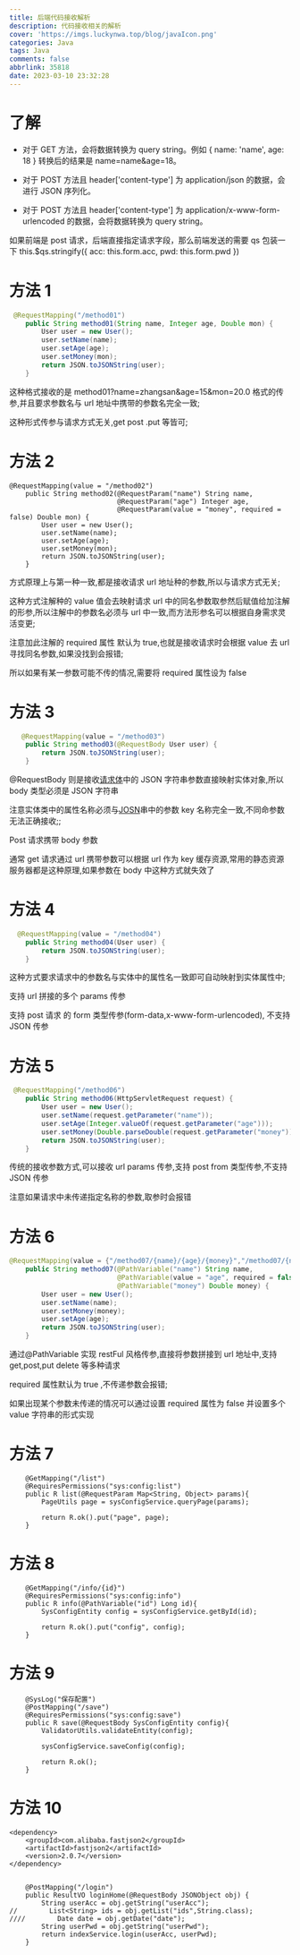 ```yaml
---
title: 后端代码接收解析
description: 代码接收相关的解析
cover: 'https://imgs.luckynwa.top/blog/javaIcon.png'
categories: Java
tags: Java
comments: false
abbrlink: 35818
date: 2023-03-10 23:32:28
---
```


# 了解

- 对于 GET 方法，会将数据转换为 query string。例如 { name: 'name', age: 18 } 转换后的结果是 name=name&age=18。

- 对于 POST 方法且 header['content-type'] 为 application/json 的数据，会进行 JSON 序列化。

- 对于 POST 方法且 header['content-type'] 为 application/x-www-form-urlencoded 的数据，会将数据转换为 query string。

如果前端是 post 请求，后端直接指定请求字段，那么前端发送的需要 qs 包装一下
this.$qs.stringify({ acc: this.form.acc, pwd: this.form.pwd })

# 方法 1

```java
 @RequestMapping("/method01")
    public String method01(String name, Integer age, Double mon) {
        User user = new User();
        user.setName(name);
        user.setAge(age);
        user.setMoney(mon);
        return JSON.toJSONString(user);
    }

```

这种格式接收的是 method01?name=zhangsan&age=15&mon=20.0 格式的传参,并且要求参数名与 url 地址中携带的参数名完全一致;

这种形式传参与请求方式无关,get post .put 等皆可;

# 方法 2

```
@RequestMapping(value = "/method02")
    public String method02(@RequestParam("name") String name,
                           @RequestParam("age") Integer age,
                           @RequestParam(value = "money", required = false) Double mon) {
        User user = new User();
        user.setName(name);
        user.setAge(age);
        user.setMoney(mon);
        return JSON.toJSONString(user);
    }

```

方式原理上与第一种一致,都是接收请求 url 地址种的参数,所以与请求方式无关;

这种方式注解种的 value 值会去映射请求 url 中的同名参数取参然后赋值给加注解的形参,所以注解中的参数名必须与 url 中一致,而方法形参名可以根据自身需求灵活变更;

注意加此注解的 required 属性 默认为 true,也就是接收请求时会根据 value 去 url 寻找同名参数,如果没找到会报错;

所以如果有某一参数可能不传的情况,需要将 required 属性设为 false

# 方法 3

```JAVA
   @RequestMapping(value = "/method03")
    public String method03(@RequestBody User user) {
        return JSON.toJSONString(user);
    }
```

@RequestBody 则是接收[请求体](https://so.csdn.net/so/search?q=请求体&spm=1001.2101.3001.7020)中的 JSON 字符串参数直接映射实体对象,所以 body 类型必须是 JSON 字符串

注意实体类中的属性名称必须与[JOSN](https://so.csdn.net/so/search?q=JOSN&spm=1001.2101.3001.7020)串中的参数 key 名称完全一致,不同命参数无法正确接收;;

Post 请求携带 body 参数

通常 get 请求通过 url 携带参数可以根据 url 作为 key 缓存资源,常用的静态资源服务器都是这种原理,如果参数在 body 中这种方式就失效了

# 方法 4

```JAVA
  @RequestMapping(value = "/method04")
    public String method04(User user) {
        return JSON.toJSONString(user);
    }
```

这种方式要求请求中的参数名与实体中的属性名一致即可自动映射到实体属性中;

支持 url 拼接的多个 params 传参

支持 post 请求 的 form 类型传参(form-data,x-www-form-urlencoded), 不支持 JSON 传参

# 方法 5

```JAVA
 @RequestMapping("/method06")
    public String method06(HttpServletRequest request) {
        User user = new User();
        user.setName(request.getParameter("name"));
        user.setAge(Integer.valueOf(request.getParameter("age")));
        user.setMoney(Double.parseDouble(request.getParameter("money")));
        return JSON.toJSONString(user);
    }

```

传统的接收参数方式,可以接收 url params 传参,支持 post from 类型传参,不支持 JSON 传参

注意如果请求中未传递指定名称的参数,取参时会报错

# 方法 6

```JAVA
@RequestMapping(value = {"/method07/{name}/{age}/{money}","/method07/{name}/{money}"})
    public String method07(@PathVariable("name") String name,
                           @PathVariable(value = "age", required = false) Integer age,
                           @PathVariable("money") Double money) {
        User user = new User();
        user.setName(name);
        user.setMoney(money);
        user.setAge(age);
        return JSON.toJSONString(user);
    }

```

通过@PathVariable 实现 restFul 风格传参,直接将参数拼接到 url 地址中,支持 get,post,put delete 等多种请求

required 属性默认为 true ,不传递参数会报错;

如果出现某个参数未传递的情况可以通过设置 required 属性为 false 并设置多个 value 字符串的形式实现

# 方法 7

```
	@GetMapping("/list")
	@RequiresPermissions("sys:config:list")
	public R list(@RequestParam Map<String, Object> params){
		PageUtils page = sysConfigService.queryPage(params);

		return R.ok().put("page", page);
	}

```

# 方法 8

```
	@GetMapping("/info/{id}")
	@RequiresPermissions("sys:config:info")
	public R info(@PathVariable("id") Long id){
		SysConfigEntity config = sysConfigService.getById(id);

		return R.ok().put("config", config);
	}
```

# 方法 9

```
	@SysLog("保存配置")
	@PostMapping("/save")
	@RequiresPermissions("sys:config:save")
	public R save(@RequestBody SysConfigEntity config){
		ValidatorUtils.validateEntity(config);

		sysConfigService.saveConfig(config);

		return R.ok();
	}
```

# 方法 10

```
<dependency>
    <groupId>com.alibaba.fastjson2</groupId>
    <artifactId>fastjson2</artifactId>
    <version>2.0.7</version>
</dependency>


    @PostMapping("/login")
    public ResultVO loginHome(@RequestBody JSONObject obj) {
        String userAcc = obj.getString("userAcc");
//        List<String> ids = obj.getList("ids",String.class);
////        Date date = obj.getDate("date");
        String userPwd = obj.getString("userPwd");
        return indexService.login(userAcc, userPwd);
    }
```
